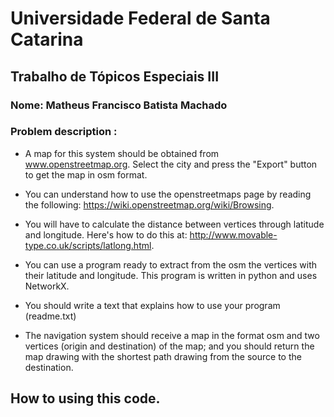 # Universidade Federal de Santa Catarina
## Trabalho de Tópicos Especiais III
### Nome: Matheus Francisco Batista Machado



### Problem description :

*	A map for this system should be obtained from www.openstreetmap.org. Select the city and press the "Export" button to get the map in osm format.

*	You can understand how to use the openstreetmaps page by reading the following: https://wiki.openstreetmap.org/wiki/Browsing.

*	You will have to calculate the distance between vertices through latitude and longitude. Here's how to do this at: http://www.movable-type.co.uk/scripts/latlong.html.

*	You can use a program ready to extract from the osm the vertices with their latitude and longitude. This program is written in python and uses NetworkX.

*	You should write a text that explains how to use your program (readme.txt)

* 	The navigation system should receive a map in the format osm and two vertices (origin and destination) of the map; and you should return the map drawing with the shortest path drawing from the source to the destination.



## How to using this code.